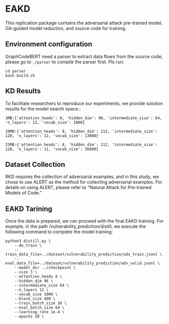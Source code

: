 # EAKD

This replication package contains the adversarial attack pre-trained model, GA-guided model reduction, and source code for training.

## Environment configuration


GraphCodeBERT need a parser to extract data flows from the source code, please go to `./parser` to compile the parser first. Pls run:
```
cd parser
bash build.sh
```

## KD Results
To facilitate researchers to reproduce our experiments, we provide solution results for the model search space.:

```
3MB:{'attention_heads': 8, 'hidden_dim': 96, 'intermediate_size': 64, 'n_layers': 12, 'vocab_size': 1000}

10MB:{'attention_heads': 8, 'hidden_dim': 112, 'intermediate_size': 128, 'n_layers': 12, 'vocab_size': 13000}

25MB:{'attention_heads': 8, 'hidden_dim': 112, 'intermediate_size': 128, 'n_layers': 11, 'vocab_size': 36000}
 ```
 
## Dataset Collection
RKD requires the collection of adversarial examples, and in this study, we chose to use ALERT as the method for collecting 
adversarial examples. For details on using ALERT, please refer to "Natural Attack for Pre-trained Models of Code."


## EAKD Tarining

Once the data is prepared, we can proceed with the final EAKD training. For example, in the path /vulnerability_prediction/distill, we execute the following command to complete the model training:

```
python3 distill.py \
    --do_train \
    --train_data_file=../dataset/vulnerability_prediction/adv_train.jsonl \
    --eval_data_file=../dataset/vulnerability_prediction/adv_valid.jsonl \
    --model_dir ../checkpoint \
    --size 3 \
    --attention_heads 8 \
    --hidden_dim 96 \
    --intermediate_size 64 \
    --n_layers 12 \
    --vocab_size 1000 \
    --block_size 400 \
    --train_batch_size 16 \
    --eval_batch_size 64 \
    --learning_rate 1e-4 \
    --epochs 20 \
 ```
 
